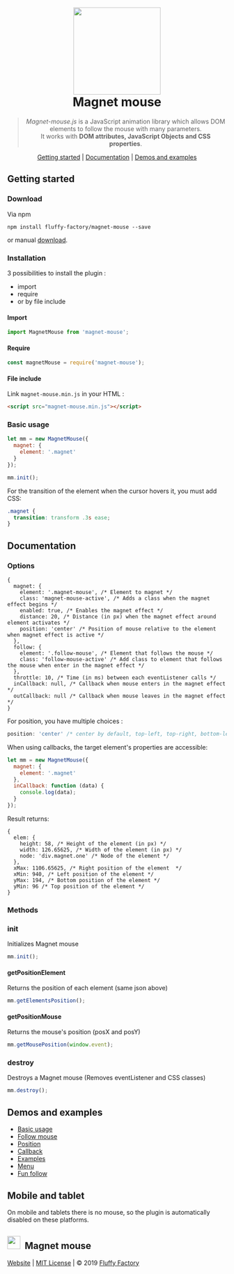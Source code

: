 <h1 align="center">
  <a href="https://github.com/fluffy-factory/magnet-mouse"><img width="200" src="/docs/assets/img/magnet-mouse.png"></a>
  <br>
  Magnet mouse
</h1>

<blockquote align="center">
  <em>Magnet-mouse.js</em> is a JavaScript animation library which allows DOM elements to follow the mouse with many parameters.<br>
  It works with <strong>DOM attributes, JavaScript Objects and CSS properties</strong>.
</blockquote>

<p align="center">
  <a href="#getting-started">Getting started</a>&nbsp;|&nbsp;<a href="#documentation">Documentation</a>&nbsp;|&nbsp;<a href="https://fluffy-factory.github.io/magnet-mouse/" target="_blank">Demos and examples</a>
</p>

## Getting started

### Download

Via npm

```
npm install fluffy-factory/magnet-mouse --save
```

or manual [download](https://github.com/fluffy-factory/magnet-mouse/archive/master.zip).

### Installation

3 possibilities to install the plugin :
* import
* require
* or by file include

#### Import

```javascript
import MagnetMouse from 'magnet-mouse';
```

#### Require

```javascript
const magnetMouse = require('magnet-mouse');
```

#### File include

Link `magnet-mouse.min.js` in your HTML :

```html
<script src="magnet-mouse.min.js"></script>
```

### Basic usage

```javascript
let mm = new MagnetMouse({
  magnet: {
    element: '.magnet'
  }
});

mm.init();
```

For the transition of the element when the cursor hovers it, you must add CSS:

```css
.magnet {
  transition: transform .3s ease;
}
```

## Documentation

### Options

```json5
{
  magnet: {
    element: '.magnet-mouse', /* Element to magnet */
    class: 'magnet-mouse-active', /* Adds a class when the magnet effect begins */
    enabled: true, /* Enables the magnet effect */
    distance: 20, /* Distance (in px) when the magnet effect around element activates */
    position: 'center' /* Position of mouse relative to the element when magnet effect is active */
  }, 
  follow: {
    element: '.follow-mouse', /* Element that follows the mouse */
    class: 'follow-mouse-active' /* Add class to element that follows the mouse when enter in the magnet effect */
  },
  throttle: 10, /* Time (in ms) between each eventListener calls */
  inCallback: null, /* Callback when mouse enters in the magnet effect */
  outCallback: null /* Callback when mouse leaves in the magnet effect */
}
```

For position, you have multiple choices :

```javascript
position: 'center' /* center by default, top-left, top-right, bottom-left, bottom-right, top-center, bottom-center */
```

When using callbacks, the target element's properties are accessible:

```javascript
let mm = new MagnetMouse({
  magnet: {
    element: '.magnet'
  },
  inCallback: function (data) {
    console.log(data);
  }
});

```

Result returns:

```json5
{
  elem: {
    height: 58, /* Height of the element (in px) */
    width: 126.65625, /* Width of the element (in px) */
    node: 'div.magnet.one' /* Node of the element */
  },
  xMax: 1106.65625, /* Right position of the element  */
  xMin: 940, /* Left position of the element */
  yMax: 194, /* Bottom position of the element */
  yMin: 96 /* Top position of the element */
}
```

### Methods

### init

Initializes Magnet mouse

```javascript
mm.init();
```

#### getPositionElement

Returns the position of each element (same json above)

```javascript
mm.getElementsPosition();
```

#### getPositionMouse

Returns the mouse's position (posX and posY)

```javascript
mm.getMousePosition(window.event);
```

### destroy

Destroys a Magnet mouse (Removes eventListener and CSS classes)

```javascript
mm.destroy();
```

## Demos and examples

* [Basic usage](https://fluffy-factory.github.io/magnet-mouse/#basic-usage)
* [Follow mouse](https://fluffy-factory.github.io/magnet-mouse/#follow-mouse)
* [Position](https://fluffy-factory.github.io/magnet-mouse/#position)
* [Callback](https://fluffy-factory.github.io/magnet-mouse/#callback)
* [Examples](https://fluffy-factory.github.io/magnet-mouse/#examples)
* [Menu](https://fluffy-factory.github.io/magnet-mouse/#menu)
* [Fun follow](https://fluffy-factory.github.io/magnet-mouse/#fun-follow)

## Mobile and tablet

On mobile and tablets there is no mouse, so the plugin is automatically disabled on these platforms.

## <img src="/docs/assets/img/magnet-mouse.png" width="30"/>&nbsp;&nbsp;Magnet mouse

[Website](https://fluffy-factory.github.io/magnet-mouse/) |  [MIT License](https://github.com/fluffy-factory/magnet-mouse/blob/master/LICENCE.md) | © 2019 [Fluffy Factory](https://github.com/fluffy-factory)